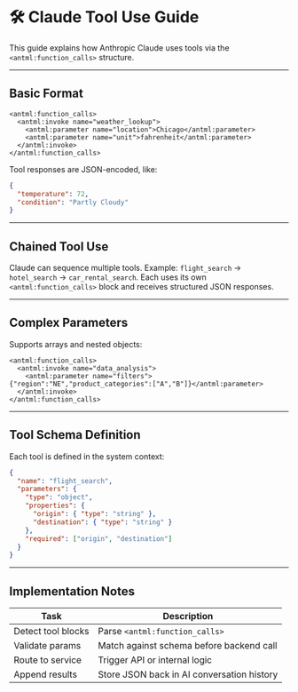 # 🛠 Claude Tool Use Guide

This guide explains how Anthropic Claude uses tools via the `<antml:function_calls>` structure.

---

## Basic Format

```antml
<antml:function_calls>
  <antml:invoke name="weather_lookup">
    <antml:parameter name="location">Chicago</antml:parameter>
    <antml:parameter name="unit">fahrenheit</antml:parameter>
  </antml:invoke>
</antml:function_calls>
```

Tool responses are JSON-encoded, like:

```json
{
  "temperature": 72,
  "condition": "Partly Cloudy"
}
```

---

## Chained Tool Use

Claude can sequence multiple tools. Example: `flight_search` → `hotel_search` → `car_rental_search`. Each uses its own `<antml:function_calls>` block and receives structured JSON responses.

---

## Complex Parameters

Supports arrays and nested objects:

```antml
<antml:function_calls>
  <antml:invoke name="data_analysis">
    <antml:parameter name="filters">{"region":"NE","product_categories":["A","B"]}</antml:parameter>
  </antml:invoke>
</antml:function_calls>
```

---

## Tool Schema Definition

Each tool is defined in the system context:

```json
{
  "name": "flight_search",
  "parameters": {
    "type": "object",
    "properties": {
      "origin": { "type": "string" },
      "destination": { "type": "string" }
    },
    "required": ["origin", "destination"]
  }
}
```

---

## Implementation Notes

| Task                | Description                                  |
|---------------------|----------------------------------------------|
| Detect tool blocks  | Parse `<antml:function_calls>`               |
| Validate params     | Match against schema before backend call     |
| Route to service    | Trigger API or internal logic                 |
| Append results      | Store JSON back in AI conversation history   |
